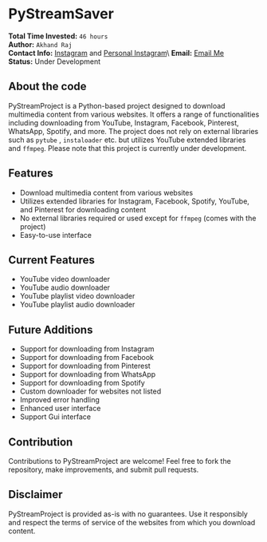 
# PyStreamSaver

**Total Time Invested:** `46 hours`\
**Author:** `Akhand Raj`\
**Contact Info:** [Instagram](https://www.instagram.com/its_just_me_akk)   and  [Personal Instagram](https://www.instagram.com/akki_raj_._)\
**Email:** [Email Me](mailto:akhandraj764@gmail.com)\
**Status:** Under Development

## About the code

PyStreamProject is a Python-based project designed to download multimedia content from various websites. It offers a range of functionalities including downloading from YouTube, Instagram, Facebook, Pinterest, WhatsApp, Spotify, and more. The project does not rely on external libraries such as `pytube` , `instaloader` etc. but utilizes YouTube extended libraries and `ffmpeg`. Please note that this project is currently under development.

## Features

- Download multimedia content from various websites
- Utilizes extended libraries for Instagram, Facebook, Spotify, YouTube, and Pinterest for downloading content
- No external libraries required or used except for `ffmpeg` (comes with the project)
- Easy-to-use interface

## Current Features

- YouTube video downloader
- YouTube audio downloader
- YouTube playlist video downloader
- YouTube playlist audio downloader

## Future Additions

- Support for downloading from Instagram
- Support for downloading from Facebook
- Support for downloading from Pinterest
- Support for downloading from WhatsApp
- Support for downloading from Spotify
- Custom downloader for websites not listed
- Improved error handling
- Enhanced user interface
- Support Gui interface

## Contribution

Contributions to PyStreamProject are welcome! Feel free to fork the repository, make improvements, and submit pull requests.

<!-- ## License

This project is licensed under the MIT License - see the [LICENSE](LICENSE) file for details. -->

## Disclaimer

PyStreamProject is provided as-is with no guarantees. Use it responsibly and respect the terms of service of the websites from which you download content.
